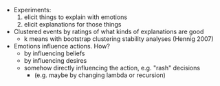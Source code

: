 * Experiments:
	1. elicit things to explain with emotions
	2. elicit explanations for those things
* Clustered events by ratings of what kinds of explanations are good
	- k means with bootstrap clustering stability analyses (Hennig 2007)
* Emotions influence actions. How?
	- by influencing beliefs
	- by influencing desires
	- somehow directly influencing the action, e.g. "rash" decisions
		* (e.g. maybe by changing lambda or recursion)